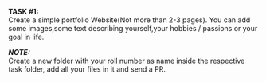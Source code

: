 **TASK #1:**  
Create a simple portfolio Website(Not more than 2-3 pages). 
You can add some images,some text describing yourself,your hobbies / passions or your goal in life. 

  
**_NOTE:_**  
Create a new folder with your roll number as name inside the respective task folder, add all your files in it and send a PR.

